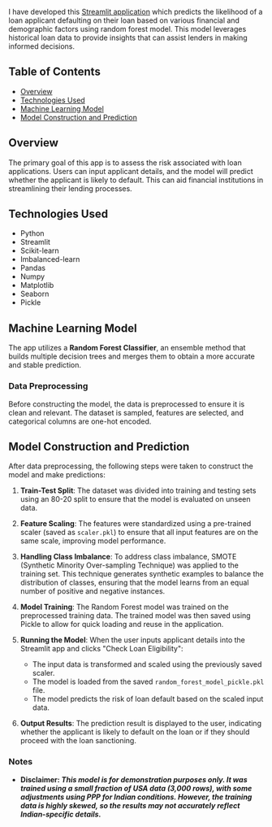 I have developed this [Streamlit application](https://venkat-ramoju-loan-default-predictor.streamlit.app/) which predicts the likelihood of a loan applicant defaulting on their loan based on various financial and demographic factors using random forest model. This model leverages historical loan data to provide insights that can assist lenders in making informed decisions.

## Table of Contents
- [Overview](#overview)
- [Technologies Used](#technologies-used)
- [Machine Learning Model](#machine-learning-model)
- [Model Construction and Prediction](#model-construction-and-prediction)

## Overview

The primary goal of this app is to assess the risk associated with loan applications. Users can input applicant details, and the model will predict whether the applicant is likely to default. This can aid financial institutions in streamlining their lending processes.

## Technologies Used

- Python
- Streamlit
- Scikit-learn
- Imbalanced-learn
- Pandas
- Numpy
- Matplotlib
- Seaborn
- Pickle

## Machine Learning Model

The app utilizes a **Random Forest Classifier**, an ensemble method that builds multiple decision trees and merges them to obtain a more accurate and stable prediction. 

### Data Preprocessing

Before constructing the model, the data is preprocessed to ensure it is clean and relevant. The dataset is sampled, features are selected, and categorical columns are one-hot encoded.

## Model Construction and Prediction

After data preprocessing, the following steps were taken to construct the model and make predictions:

1. **Train-Test Split**: The dataset was divided into training and testing sets using an 80-20 split to ensure that the model is evaluated on unseen data.

2. **Feature Scaling**: The features were standardized using a pre-trained scaler (saved as `scaler.pkl`) to ensure that all input features are on the same scale, improving model performance.

3. **Handling Class Imbalance**: To address class imbalance, SMOTE (Synthetic Minority Over-sampling Technique) was applied to the training set. This technique generates synthetic examples to balance the distribution of classes, ensuring that the model learns from an equal number of positive and negative instances.

4. **Model Training**: The Random Forest model was trained on the preprocessed training data. The trained model was then saved using Pickle to allow for quick loading and reuse in the application.

5. **Running the Model**: When the user inputs applicant details into the Streamlit app and clicks "Check Loan Eligibility":
   - The input data is transformed and scaled using the previously saved scaler.
   - The model is loaded from the saved `random_forest_model_pickle.pkl` file.
   - The model predicts the risk of loan default based on the scaled input data.
   
6. **Output Results**: The prediction result is displayed to the user, indicating whether the applicant is likely to default on the loan or if they should proceed with the loan sanctioning.

### Notes
- **Disclaimer:</b> <i>This model is for demonstration purposes only. It was trained using a small fraction of USA data (3,000 rows), with some adjustments using PPP for Indian conditions. However, the training data is highly skewed, so the results may not accurately reflect Indian-specific details.**

